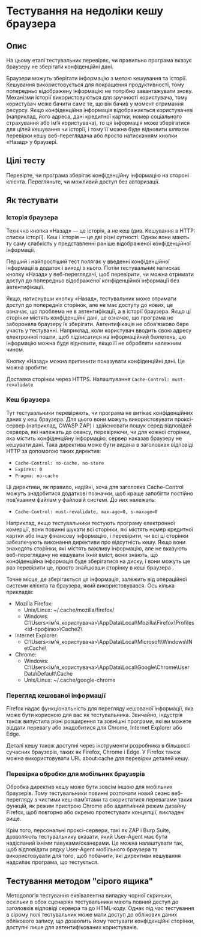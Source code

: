 # Тестування на недоліки кешу браузера

## Опис
На цьому етапі тестувальник перевіряє, чи правильно програма вказує браузеру не зберігати конфіденційні дані.

Браузери можуть зберігати інформацію з метою кешування та історії. Кешування використовується для покращення продуктивності, тому попередньо відображену інформацію не потрібно завантажувати знову. Механізми історії використовуються для зручності користувача, тому користувач може бачити саме те, що він бачив у момент отримання ресурсу. Якщо конфіденційна інформація відображається користувачеві (наприклад, його адреса, дані кредитної картки, номер соціального страхування або ім’я користувача), то ця інформація може зберігатися для цілей кешування чи історії, і тому її можна буде відновити шляхом перевірки кешу веб-переглядача або просто натисканням кнопки «Назад» у браузері.

## Цілі тесту

Перевірте, чи програма зберігає конфіденційну інформацію на стороні клієнта.
Перегляньте, чи можливий доступ без авторизації.

## Як тестувати

### Історія браузера

Технічно кнопка «Назад» — це історія, а не кеш (див. Кешування в HTTP: списки історії). Кеш і історія — це дві різні сутності. Однак вони мають ту саму слабкість у представленні раніше відображеної конфіденційної інформації.

Перший і найпростіший тест полягає у введенні конфіденційної інформації в додаток і виході з нього. Потім тестувальник натискає кнопку «Назад» у веб-переглядачі, щоб перевірити, чи можна отримати доступ до попередньо відображеної конфіденційної інформації без автентифікації.

Якщо, натиснувши кнопку «Назад», тестувальник може отримати доступ до попередніх сторінок, але не має доступу до нових, це означає, що проблема не в автентифікації, а в історії браузера. Якщо ці сторінки містять конфіденційні дані, це означає, що програма не забороняла браузеру їх зберігати.
Автентифікація не обов’язково бере участь у тестуванні. Наприклад, коли користувач вводить свою адресу електронної пошти, щоб підписатися на інформаційний бюлетень, цю інформацію можна буде відновити, якщо її не обробляти належним чином.

Кнопку «Назад» можна припинити показувати конфіденційні дані. Це можна зробити:

Доставка сторінки через HTTPS.
Налаштування `Cache-Control: must-revalidate`

### Кеш браузера

Тут тестувальники перевіряють, чи програма не витікає конфіденційних даних у кеш браузера. Для цього вони можуть використовувати проксі-сервер (наприклад, OWASP ZAP) і здійснювати пошук серед відповідей сервера, які належать до сеансу, перевіряючи, чи для кожної сторінки, яка містить конфіденційну інформацію, сервер наказав браузеру не кешувати дані. Така директива може бути видана в заголовках відповіді HTTP за допомогою таких директив:

- `Cache-Control: no-cache, no-store`
- `Expires: 0`
- `Pragma: no-cache`

Ці директиви, як правило, надійні, хоча для заголовка Cache-Control можуть знадобитися додаткові позначки, щоб краще запобігти постійно пов’язаним файлам у файловій системі. До них належать:
- `Cache-Control: must-revalidate, max-age=0, s-maxage=0`

Наприклад, якщо тестувальники тестують програму електронної комерції, вони повинні шукати всі сторінки, які містять номер кредитної картки або іншу фінансову інформацію, і перевірити, чи всі ці сторінки забезпечують виконання директиви про відсутність кешу. Якщо вони знаходять сторінки, які містять важливу інформацію, але не вказують веб-переглядачу не кешувати їхній вміст, вони знають, що конфіденційна інформація буде зберігатися на диску, і вони можуть ще раз перевірити це, просто знайшовши сторінку в кеші браузера .

Точне місце, де зберігається ця інформація, залежить від операційної системи клієнта та браузера, який використовувався. Ось кілька прикладів:

- Mozilla Firefox:
  - Unix/Linux: ~/.cache/mozilla/firefox/
  - Windows: C:\Users\<ім'я_користувача>\AppData\Local\Mozilla\Firefox\Profiles\<id-профілю>\Cache2\
- Internet Explorer:
  - C:\Users\<ім'я_користувача>\AppData\Local\Microsoft\Windows\INetCache\
- Chrome:
  - Windows: C:\Users\<ім'я_користувача>\AppData\Local\Google\Chrome\User Data\Default\Cache    
  - Unix/Linux: ~/.cache/google-chrome

### Перегляд кешованої інформації

Firefox надає функціональність для перегляду кешованої інформації, яка може бути корисною для вас як тестувальника. Звичайно, індустрія також випустила різні розширення та зовнішні програми, які ви можете віддати перевагу або знадобитися для Chrome, Internet Explorer або Edge.

Деталі кешу також доступні через інструменти розробника в більшості сучасних браузерів, таких як Firefox, Chrome і Edge. У Firefox також можна використовувати URL about:cache для перевірки деталей кешу.

### Перевірка обробки для мобільних браузерів

Обробка директив кешу може бути зовсім іншою для мобільних браузерів. Тому тестувальники повинні розпочати новий сеанс веб-перегляду з чистими кеш-пам’ятами та скористатися перевагами таких функцій, як режим пристрою Chrome або адаптивний режим дизайну Firefox, щоб повторно або окремо протестувати концепції, викладені вище.

Крім того, персональні проксі-сервери, такі як ZAP і Burp Suite, дозволяють тестувальнику вказати, який User-Agent має бути надісланий їхніми павуками/сканерами. Це можна налаштувати так, щоб відповідати рядку User-Agent мобільного браузера та використовувати для того, щоб побачити, які директиви кешування надсилає програма, що тестується.

## Тестування методом "сірого ящика"

Методологія тестування еквівалентна випадку чорної скриньки, оскільки в обох сценаріях тестувальники мають повний доступ до заголовків відповіді сервера та до HTML-коду. Однак під час тестування в сірому полі тестувальник може мати доступ до облікових даних облікового запису, що дозволить йому тестувати конфіденційні сторінки, доступні лише для автентифікованих користувачів.
